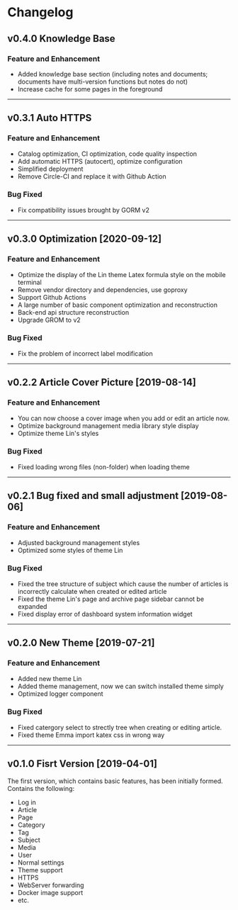 # Changelog

## v0.4.0 Knowledge Base

### Feature and Enhancement
- Added knowledge base section (including notes and documents; documents have multi-version functions but notes do not)
- Increase cache for some pages in the foreground

---

## v0.3.1 Auto HTTPS

### Feature and Enhancement
- Catalog optimization, CI optimization, code quality inspection
- Add automatic HTTPS (autocert), optimize configuration
- Simplified deployment
- Remove Circle-CI and replace it with Github Action

### Bug Fixed
- Fix compatibility issues brought by GORM v2
  
---

## v0.3.0 Optimization [2020-09-12]

### Feature and Enhancement
- Optimize the display of the Lin theme Latex formula style on the mobile terminal
- Remove vendor directory and dependencies, use goproxy
- Support Github Actions
- A large number of basic component optimization and reconstruction
- Back-end api structure reconstruction
- Upgrade GROM to v2

### Bug Fixed
- Fix the problem of incorrect label modification

---

## v0.2.2 Article Cover Picture [2019-08-14]

### Feature and Enhancement
- You can now choose a cover image when you add or edit an article now.
- Optimize background management media library style display
- Optimize theme Lin's styles

### Bug Fixed
- Fixed loading wrong files (non-folder) when loading theme

---

## v0.2.1 Bug fixed and small adjustment [2019-08-06]

### Feature and Enhancement
- Adjusted background management styles
- Optimized some styles of theme Lin

### Bug Fixed
- Fixed the tree structure of subject which cause the number of articles is incorrectly calculate when created or edited article
- Fixed the theme Lin's page and archive page sidebar cannot be expanded
- Fixed display error of dashboard system information widget

---

## v0.2.0 New Theme [2019-07-21]

### Feature and Enhancement

- Added new theme Lin
- Added theme management, now we can switch installed theme simply
- Optimized logger component

### Bug Fixed

- Fixed catergory select to strectly tree when creating or editing article.
- Fixed theme Emma import katex css in wrong way

---

## v0.1.0 Fisrt Version [2019-04-01]

The first version, which contains basic features, has been initially formed. Contains the following:

- Log in
- Article
- Page
- Category
- Tag
- Subject
- Media
- User
- Normal settings
- Theme support
- HTTPS
- WebServer forwarding
- Docker image support
- etc.
